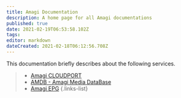 ```yaml
---
title: Amagi Documentation
description: A home page for all Amagi documentations
published: true
date: 2021-02-19T06:53:58.102Z
tags: 
editor: markdown
dateCreated: 2021-02-18T06:12:56.708Z
---
```


This documentation briefly describes about the following services.

> - [Amagi CLOUDPORT](/cloudport)
> - [AMDB - Amagi Media DataBase](/amdb) 
> - [Amagi EPG](/epg)
{.links-list}